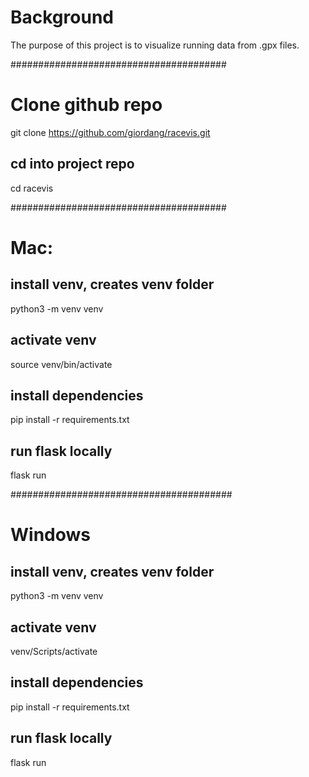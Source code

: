 # Background
The purpose of this project is to visualize running data from .gpx files.

#######################################

# Clone github repo
git clone https://github.com/giordang/racevis.git

## cd into project repo
cd racevis

#######################################
# Mac:
## install venv, creates venv folder
python3 -m venv venv

## activate venv
source venv/bin/activate

## install dependencies
pip install -r requirements.txt

## run flask locally
flask run

########################################
# Windows
## install venv, creates venv folder
python3 -m venv venv

## activate venv
venv/Scripts/activate

## install dependencies
pip install -r requirements.txt

## run flask locally
flask run